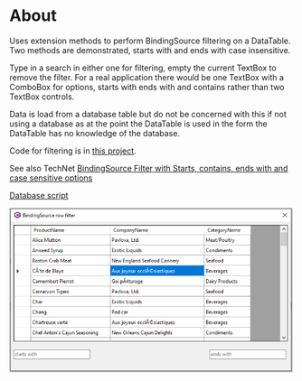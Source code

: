 ﻿# About

Uses extension methods to perform BindingSource filtering on a DataTable. Two methods are demonstrated, starts with and ends with case insensitive. 

Type in a search in either one for filtering, empty the current TextBox to remove the filter. For a real application there would be one TextBox with a ComboBox for options, starts with ends with and contains rather than two TextBox controls. 

Data is load from a database table but do not be concerned with this if not using a database as at the point the DataTable is used in the form the DataTable has no knowledge of the database.

Code for filtering is in [this project](https://github.com/karenpayneoregon/q-a-questions/tree/master/WinFormHelpers).

See also TechNet [BindingSource Filter with Starts, contains, ends with and case sensitive options](https://social.technet.microsoft.com/wiki/contents/articles/53413.bindingsource-filter-with-starts-contains-ends-with-and-case-sensitive-options.aspx)

[Database script](https://github.com/karenpayneoregon/class-data-scripts/blob/master/north2020.sql)

![im](../assets/BindingSourceFilter.png)
